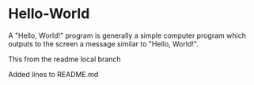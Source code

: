 # Hello-World

A "Hello, World!" program is generally a simple computer program which outputs to the screen a message similar to "Hello, World!".

This from the readme local branch

Added lines to README.md